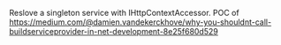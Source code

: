 Reslove a singleton service with IHttpContextAccessor.
POC of https://medium.com/@damien.vandekerckhove/why-you-shouldnt-call-buildserviceprovider-in-net-development-8e25f680d529
